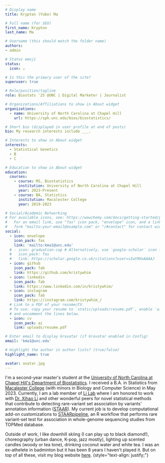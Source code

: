 ```yaml
---
# Display name
title: Krypton (Yubo) Ma

# Full name (for SEO)
first_name: Krypton
last_name: Ma

# Username (this should match the folder name)
authors:
- admin

# Status emoji
status:
  icon: ☕️

# Is this the primary user of the site?
superuser: true

# Role/position/tagline
role: Biostats '25 @UNC | Digital Marketer | Journalist

# Organizations/Affiliations to show in About widget
organizations:
  - name: University of North Carolina at Chapel Hill
    url: https://sph.unc.edu/bios/biostatistics/

# Short bio (displayed in user profile at end of posts)
bio: My research interests include ___.

# Interests to show in About widget
interests:
  - Statistical Genetics
  - B
  - C

# Education to show in About widget
education:
  courses:
    - course: MS, Biostatistics
      institution: University of North Carolina at Chapel Hill
      year: 2023-Present
    - course: BA, Statistics
      institution: Macalester College
      year: 2019-2023

# Social/Academic Networking
# For available icons, see: https://wowchemy.com/docs/getting-started/page-builder/#icons
#   For an email link, use "fas" icon pack, "envelope" icon, and a link in the
#   form "mailto:your-email@example.com" or "/#contact" for contact widget.
social:
  - icon: envelope
    icon_pack: fas
    link: 'mailto:kma1@unc.edu'
  # - icon: graduation-cap # Alternatively, use `google-scholar` icon from `ai` icon pack
  #   icon_pack: fas
  #   link: https://scholar.google.co.uk/citations?user=sIwtMXoAAAAJ
  - icon: github
    icon_pack: fab
    link: https://github.com/kristywhim
  - icon: linkedin
    icon_pack: fab
    link: https://www.linkedin.com/in/kristywhim/
  - icon: instagram
    icon_pack: fab
    link: https://instagram.com/kristywhim_/
  # Link to a PDF of your resume/CV.
  # To use: copy your resume to `static/uploads/resume.pdf`, enable `ai` icons in `params.yaml`,
  # and uncomment the lines below.
  - icon: cv
    icon_pack: ai
    link: uploads/resume.pdf

# Enter email to display Gravatar (if Gravatar enabled in Config)
email: 'kma1@unc.edu'

# Highlight the author in author lists? (true/false)
highlight_name: true

avatar: avatar.jpg
---
```


I'm a second-year master's student at the [University of North Carolina at Chapel Hill's Department of Biostatistics](https://sph.unc.edu/bios/biostatistics/). I received a B.A. in Statistics from [Macalester College](https://www.macalester.edu/) (with minors in Biology and Computer Science) in May 2023. Currently, I am a lab member of [Li Lab](https://github.com/li-lab-genetics) where I am honored to work with [Dr. Xihao Li](https://xihaoli.org) and other wonderful peers for novel statistical methods that contribute to detecting rare-variant set association by variants' annotation information ([STAAR](https://github.com/xihaoli/STAAR)). My current job is to develop computational add-on customizations to [STAARpipeline](https://github.com/xihaoli/STAARpipeline), an R workflow that performs rare variant-set test for association in whole-genome sequencing studies from TOPMed database.

Outside of work, I like downhill skiing (I can play up to black diamond!), choreography (urban dance, K-pop, jazz mostly), lighting up scented candles (woody or tea tone), drinking coconut water and white tea. I was an ex-athelete in badminton but it has been 8 years I haven't played it. But on top of all these, visit my blog website [here](https://thoughtful-whim.netlify.app/en).
{style="text-align: justify;"}
